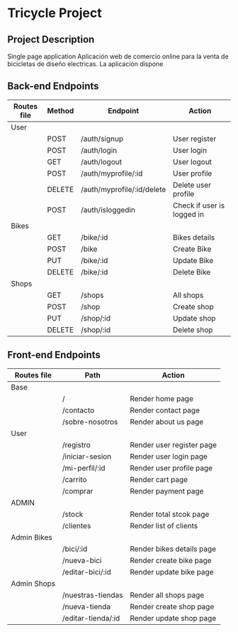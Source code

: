 # Tricycle Project

## Project Description
Single page application
Aplicación web de comercio online para la venta de bicicletas de diseño electricas. La aplicación dispone



## Back-end Endpoints

| Routes file | Method                    | Endpoint                   | Action                                           | 
| ----------- | ------------------------- | ----------------           |------------------------------------------------- |
| User 
|             | POST                      | /auth/signup               | User register                                    |
|             | POST                      | /auth/login                | User login                                       |
|             | GET                       | /auth/logout               | User logout                                      |
|             | POST                      | /auth/myprofile/:id        | User profile                                     |
|             | DELETE                    | /auth/myprofile/:id/delete | Delete user profile                              |
|             | POST                      | /auth/isloggedin           | Check if user is logged in                       |
| Bikes
|             | GET                       | /bike/:id                  | Bikes details                                    |
|             | POST                      | /bike                      | Create Bike                                      |
|             | PUT                       | /bike/:id                  | Update Bike                                      |
|             | DELETE                    | /bike/:id                  | Delete Bike                                      |
| Shops
|             | GET                       | /shops                     | All shops                                        |
|             | POST                      | /shop                      | Create shop                                      |
|             | PUT                       | /shop/:id                  | Update shop                                      |
|             | DELETE                    | /shop/:id                  | Delete shop                                      |

## Front-end Endpoints

| Routes file | Path                       | Action                                            | 
| ----------- | -------------------------- |-------------------------------------------------- |
| Base 
|             | /                          | Render home page                                  |
|             | /contacto                  | Render contact page                               |
|             | /sobre-nosotros            | Render about us page                              |
| User                                                                                                          
|             | /registro                  | Render user register page                         |
|             | /iniciar-sesion            | Render user login page                            |
|             | /mi-perfil/:id             | Render user profile  page                         |
|             | /carrito                   | Render cart page                                  |
|             | /comprar                   | Render payment page                               |
| ADMIN
|             | /stock                     | Render total stcok page                           |
|             | /clientes                  | Render list of clients                            |
| Admin Bikes
|             | /bici/:id                  | Render bikes details page                         |
|             | /nueva-bici                | Render create bike page                           |
|             | /editar-bici/:id           | Render update bike page                           |
| Admin Shops
|             | /nuestras-tiendas          | Render all shops page                             |
|             | /nueva-tienda              | Render create shop page                           |
|             | /editar-tienda/:id         | Render update shop page                           |
